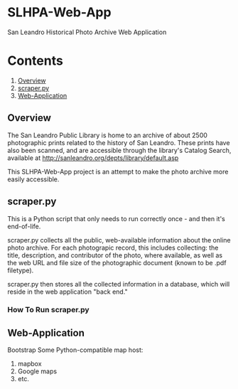# SLHPA-Web-App
San Leandro Historical Photo Archive Web Application

# Contents
1. [Overview](#overview)
2. [scraper.py](#scraper.py)
3. [Web-Application](#Web-Application)

## Overview

The San Leandro Public Library is home to an archive of about 2500 photographic prints related to the history of San Leandro. These prints have also been scanned, and are accessible through the library's Catalog Search, available at http://sanleandro.org/depts/library/default.asp

This SLHPA-Web-App project is an attempt to make the photo archive more easily accessible. 

## scraper.py

This is a Python script that only needs to run correctly once - and then it's end-of-life.

scraper.py collects all the public, web-available information about the online photo archive. For each photograpic record, this includes collecting: the title, description, and contributor of the photo, where available, as well as the web URL and file size of the photographic document (known to be .pdf filetype).

scraper.py then stores all the collected information in a database, which will reside in the web application "back end."

### How To Run scraper.py


## Web-Application

Bootstrap
Some Python-compatible map host: 
1) mapbox
2) Google maps
3) etc.
